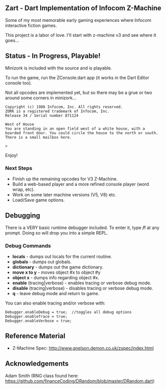 ## Zart - Dart Implementation of Infocom Z-Machine ##
Some of my most memorable early gaming experiences where Infocom interactive fiction games.

This project is a labor of love.  I'll start with z-machine v3 and see where it goes...

## Status - In Progress, Playable! ##
Minizork is included with the source and is playable.

To run the game, run the ZConsole.dart app (it works in the Dart Editor console too).

Not all opcodes are implemented yet, but so there may be a grue or two around some corners in minizork...

	Copyright (c) 1988 Infocom, Inc. All rights reserved.
	ZORK is a registered trademark of Infocom, Inc.
	Release 34 / Serial number 871124

	West of House
	You are standing in an open field west of a white house, with a 
	boarded front door. You could circle the house to the north or south.
	There is a small mailbox here.

	>
	
Enjoy!

### Next Steps ###
* Finish up the remaining opcodes for V3 Z-Machine.
* Build a web-based player and a more refined console player (word wrap, etc).
* Work on some later machine versions (V5, V8) etc.
* Load/Save game options.

## Debugging ##
There is a VERY basic runtime debugger included.  To enter it, type **/!** at any prompt.
Doing so will drop you into a simple REPL.

### Debug Commands ###
* **locals** - dumps out locals for the current routine.
* **globals** - dumps out globals.
* **dictionary** - dumps out the game dictionary.
* **move x to y** - moves object #x to object #y
* **object x** - dumps info regarding object #x.
* **enable** (tracing|verbose) - enables tracing or verbose debug mode.
* **disable** (tracing|verbose) - disables tracing or verbose debug mode.
* **q** - leave debug mode and return to game.

You can also enable tracing and/or verbose with:

	Debugger.enableDebug = true;  //toggles all debug options
    Debugger.enableTrace = true;
    Debugger.enableVerbose = true;
    
## Reference Material ##
* Z-Machine Spec: http://www.gnelson.demon.co.uk/zspec/index.html

## Acknowledgements ##
Adam Smith (RNG class found here: https://github.com/financeCoding/DRandom/blob/master/DRandom.dart)
